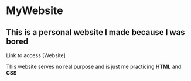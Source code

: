 # MyWebsite
## This is a personal website I made because I was bored

Link to access [Website]

This website serves no real purpose and is just me practicing **HTML** and **CSS**